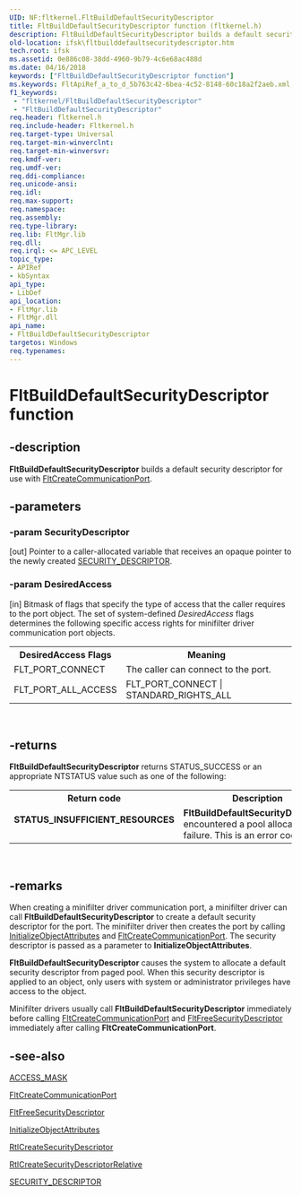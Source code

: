```yaml
---
UID: NF:fltkernel.FltBuildDefaultSecurityDescriptor
title: FltBuildDefaultSecurityDescriptor function (fltkernel.h)
description: FltBuildDefaultSecurityDescriptor builds a default security descriptor for use with FltCreateCommunicationPort.
old-location: ifsk\fltbuilddefaultsecuritydescriptor.htm
tech.root: ifsk
ms.assetid: 0e886c08-38dd-4960-9b79-4c6e68ac488d
ms.date: 04/16/2018
keywords: ["FltBuildDefaultSecurityDescriptor function"]
ms.keywords: FltApiRef_a_to_d_5b763c42-6bea-4c52-8148-60c18a2f2aeb.xml, FltBuildDefaultSecurityDescriptor, FltBuildDefaultSecurityDescriptor function [Installable File System Drivers], fltkernel/FltBuildDefaultSecurityDescriptor, ifsk.fltbuilddefaultsecuritydescriptor
f1_keywords:
 - "fltkernel/FltBuildDefaultSecurityDescriptor"
 - "FltBuildDefaultSecurityDescriptor"
req.header: fltkernel.h
req.include-header: Fltkernel.h
req.target-type: Universal
req.target-min-winverclnt: 
req.target-min-winversvr: 
req.kmdf-ver: 
req.umdf-ver: 
req.ddi-compliance: 
req.unicode-ansi: 
req.idl: 
req.max-support: 
req.namespace: 
req.assembly: 
req.type-library: 
req.lib: FltMgr.lib
req.dll: 
req.irql: <= APC_LEVEL
topic_type:
- APIRef
- kbSyntax
api_type:
- LibDef
api_location:
- FltMgr.lib
- FltMgr.dll
api_name:
- FltBuildDefaultSecurityDescriptor
targetos: Windows
req.typenames: 
---
```


# FltBuildDefaultSecurityDescriptor function


## -description


<b>FltBuildDefaultSecurityDescriptor</b> builds a default security descriptor for use with <a href="https://docs.microsoft.com/windows-hardware/drivers/ddi/fltkernel/nf-fltkernel-fltcreatecommunicationport">FltCreateCommunicationPort</a>. 


## -parameters




### -param SecurityDescriptor 
[out]
Pointer to a caller-allocated variable that receives an opaque pointer to the newly created <a href="https://docs.microsoft.com/windows-hardware/drivers/ddi/ntifs/ns-ntifs-_security_descriptor">SECURITY_DESCRIPTOR</a>. 


### -param DesiredAccess 
[in]
Bitmask of flags that specify the type of access that the caller requires to the port object. The set of system-defined <i>DesiredAccess</i> flags determines the following specific access rights for minifilter driver communication port objects. 

<table>
<tr>
<th>DesiredAccess Flags</th>
<th>Meaning</th>
</tr>
<tr>
<td>
FLT_PORT_CONNECT

</td>
<td>
The caller can connect to the port. 

</td>
</tr>
<tr>
<td>
FLT_PORT_ALL_ACCESS

</td>
<td>
FLT_PORT_CONNECT | STANDARD_RIGHTS_ALL

</td>
</tr>
</table>
 


## -returns



<b>FltBuildDefaultSecurityDescriptor</b> returns STATUS_SUCCESS or an appropriate NTSTATUS value such as one of the following: 

<table>
<tr>
<th>Return code</th>
<th>Description</th>
</tr>
<tr>
<td width="40%">
<dl>
<dt><b>STATUS_INSUFFICIENT_RESOURCES</b></dt>
</dl>
</td>
<td width="60%">
<b>FltBuildDefaultSecurityDescriptor</b> encountered a pool allocation failure. This is an error code. 

</td>
</tr>
</table>
 




## -remarks



When creating a minifilter driver communication port, a minifilter driver can call <b>FltBuildDefaultSecurityDescriptor</b> to create a default security descriptor for the port. The minifilter driver then creates the port by calling <a href="https://docs.microsoft.com/windows/desktop/api/ntdef/nf-ntdef-initializeobjectattributes">InitializeObjectAttributes</a> and <a href="https://docs.microsoft.com/windows-hardware/drivers/ddi/fltkernel/nf-fltkernel-fltcreatecommunicationport">FltCreateCommunicationPort</a>. The security descriptor is passed as a parameter to <b>InitializeObjectAttributes</b>. 

<b>FltBuildDefaultSecurityDescriptor</b> causes the system to allocate a default security descriptor from paged pool. When this security descriptor is applied to an object, only users with system or administrator privileges have access to the object. 

Minifilter drivers usually call <b>FltBuildDefaultSecurityDescriptor</b> immediately before calling <a href="https://docs.microsoft.com/windows-hardware/drivers/ddi/fltkernel/nf-fltkernel-fltcreatecommunicationport">FltCreateCommunicationPort</a> and <a href="https://docs.microsoft.com/windows-hardware/drivers/ddi/fltkernel/nf-fltkernel-fltfreesecuritydescriptor">FltFreeSecurityDescriptor</a> immediately after calling <b>FltCreateCommunicationPort</b>. 




## -see-also




<a href="https://docs.microsoft.com/windows-hardware/drivers/kernel/access-mask">ACCESS_MASK</a>



<a href="https://docs.microsoft.com/windows-hardware/drivers/ddi/fltkernel/nf-fltkernel-fltcreatecommunicationport">FltCreateCommunicationPort</a>



<a href="https://docs.microsoft.com/windows-hardware/drivers/ddi/fltkernel/nf-fltkernel-fltfreesecuritydescriptor">FltFreeSecurityDescriptor</a>



<a href="https://docs.microsoft.com/windows/desktop/api/ntdef/nf-ntdef-initializeobjectattributes">InitializeObjectAttributes</a>



<a href="https://docs.microsoft.com/windows-hardware/drivers/ddi/wdm/nf-wdm-rtlcreatesecuritydescriptor">RtlCreateSecurityDescriptor</a>



<a href="https://docs.microsoft.com/windows-hardware/drivers/ddi/ntifs/nf-ntifs-rtlcreatesecuritydescriptorrelative">RtlCreateSecurityDescriptorRelative</a>



<a href="https://docs.microsoft.com/windows-hardware/drivers/ddi/ntifs/ns-ntifs-_security_descriptor">SECURITY_DESCRIPTOR</a>
 

 


